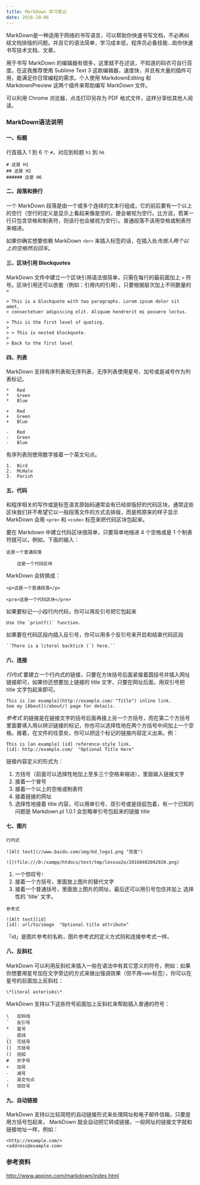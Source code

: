 ```yaml
---
title: MarkDown 学习笔记
date: 2016-10-06
---
```


MarkDown是一种适用于网络的书写语言，可以帮助你快速书写文档，不必再纠结文档排版的问题。并且它的语法简单，学习成本低，程序员必备技能...助你快速书写技术文档、文章。

用于书写 MarkDown 的编辑器有很多，这里就不在述说，不知道的码农可自行百度。在这我推荐使用 Sublime Text 3 这款编辑器，速度快，并且有大量的插件可用，能满足你日常编程的需求。个人使用 MarkdownEditing 和 MarkdownPreview 这两个插件来帮助编写 MarkDown 文件。

可以利用 Chrome 浏览器，点击打印另存为 PDF 格式文件，这样分享给其他人阅读。

### MarkDown语法说明

#### 一、标题

行首插入 1 到 6 个 `#`，对应到标题 `h1` 到 `h6`

```
# 这是 H1
## 这是 H2
###### 这是 H6
```

#### 二、段落和换行

一个 MarkDown 段落是由一个或多个连续的文本行组成，它的前后要有一个以上的空行（空行的定义是显示上看起来像是空的，便会被视为空行。比方说，若某一行只包含空格和制表符，则该行也会被视为空行）。普通段落不该用空格或制表符来缩进。

如果你确实想要依赖 MarkDown `<br>` 来插入标签的话，在插入处*先按入两个以上的空格然后回车*。

#### 三、区块引用 Blockquotes

MarkDown 文件中建立一个区块引用语法很简单，只需在每行的最前面加上 `>` 符号。区块引用还可以嵌套（例如：引用内的引用），只要根据层次加上不同数量的 `>`

```
> This is a blockquote with two paragraphs. Lorem ipsum dolor sit amet,
> consectetuer adipiscing elit. Aliquam hendrerit mi posuere lectus.

> This is the first level of quoting.
>
> > This is nested blockquote.
>
> Back to the first level
```

#### 四、列表
MarkDown 支持有序列表和无序列表，无序列表使用星号、加号或是减号作为列表标记。

```
*   Red
*   Green
*   Blue

+   Red
+   Green
+   Blue

-   Red
-   Green
-   Blue
```

有序列表则使用数字接着一个英文句点。
```
1.  Bird
2.  McHale
3.  Parish
```

#### 五、代码

和程序相关的写作或是标签语言原始码通常会有已经排版好的代码区块，通常这些区块我们并不希望它以一般段落文件的方式去排版，而是照原来的样子显示 MarkDown 会用 `<pre>` 和 `<code>` 标签来把代码区块包起来。

要在 Markdown 中建立代码区块很简单，只要简单地缩进 4 个空格或是 1 个制表符就可以，例如，下面的输入：

```
这是一个普通段落

    这是一个代码区块
```

MarkDown 会转换成：

```
<p>这是一个普通段落</p>

<pre>这是一个代码区块</pre>
```

如果要标记一小段行内代码，你可以用反引号把它包起来

```
Use the `printf()` function.
```

如果要在代码区段内插入反引号，你可以用多个反引号来开启和结束代码区段

```
``There is a literal backtick (`) here.``
```


#### 六、连接

*行内式* 要建立一个行内式的链接，只要在方块括号后面紧接着圆括号并插入网址链接即可，如果你还想要加上链接的 title 文字，只要在网址后面，用双引号把 title 文字包起来即可。

```
This is [an example](http://example.com/ "Title") inline link.  
See my [About](/about/) page for details.
```

*参考式* 的链接是在链接文字的括号后面再接上另一个方括号，而在第二个方括号里面要填入用以辨识链接的标记，你也可以选择性地在两个方括号中间加上一个空格。接着，在文件的任意处，你可以把这个标记的链接内容定义出来。例：

```
This is [an example] [id] reference-style link.
[id]: http://example.com/  "Optional Title Here"
```

链接内容定义的形式为：
1. 方括号（前面可以选择性地加上至多三个空格来缩进），里面输入链接文字
2. 接着一个冒号
3. 接着一个以上的空格或制表符
4. 接着链接的网址
5. 选择性地接着 title 内容，可以用单引号、双引号或是括弧包着，有一个已知的问题是 Markdown.pl 1.0.1 会忽略单引号包起来的链接 title

#### 七、图片

```
行内式

![Alt text](//www.baidu.com/img/bd_logo1.png "百度")

![](file:///D:/xampp/htdocs/test/tmp/lessoo2o/20160402092920.png)
```

1. 一个惊叹号`!`
2. 接着一个方括号，里面放上图片的替代文字
3. 接着一个普通括号，里面放上图片的网址，最后还可以用引号包住并加上 选择性的 'title' 文字。

```
参考式

![Alt text][id]
[id]: url/to/image  "Optional title attribute"
```

「id」是图片参考的名称，图片参考式的定义方式则和连接参考式一样。

#### 八、反斜杠

MarkDown 可以利用反斜杠来插入一些在语法中有其它意义的符号，例如：如果你想要用星号加在文字旁边的方式来做出强调效果（但不用`<em>`标签），你可以在星号的前面加上反斜杠：

```
\*literal asterisks\*
```

MarkDown 支持以下这些符号前面加上反斜杠来帮助插入普通的符号：

```
\   反斜线
`   反引号
*   星号
_   底线
{}  花括号
[]  方括号
()  括弧
#   井字号
+   加号
-   减号
.   英文句点
!   惊叹号
```


#### 九、自动链接

MarkDown 支持以比较简短的自动链接形式来处理网址和电子邮件信箱，只要是用方括号包起来， MarkDown 就会自动把它转成链接。一般网址的链接文字就和链接地址一样，例如：

```
<http://example.com/>
<address@example.com>
```

### 参考资料
<http://www.appinn.com/markdown/index.html>
